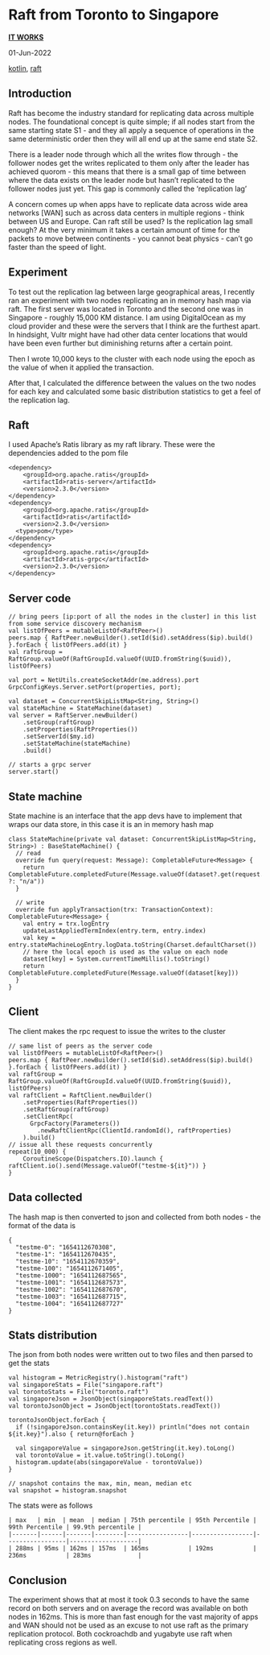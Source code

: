 
# Raft from Toronto to Singapore

**[IT WORKS](https://blog.aawadia.dev/)** 

01-Jun-2022 

 [kotlin](https://blog.aawadia.dev/tags/kotlin/), [raft](https://blog.aawadia.dev/tags/raft/)

## Introduction

Raft has become the industry standard for replicating data across multiple nodes. The foundational concept is quite simple; if all nodes start from the same starting state S1 - and they all apply a sequence of operations in the same deterministic order then they will all end up at the same end state S2.

There is a leader node through which all the writes flow through - the follower nodes get the writes replicated to them only after the leader has achieved quorom - this means that there is a small gap of time between where the data exists on the leader node but hasn’t replicated to the follower nodes just yet. This gap is commonly called the ‘replication lag’

A concern comes up when apps have to replicate data across wide area networks [WAN] such as across data centers in multiple regions - think between US and Europe. Can raft still be used? Is the replication lag small enough? At the very minimum it takes a certain amount of time for the packets to move between continents - you cannot beat physics - can’t go faster than the speed of light.

## Experiment

To test out the replication lag between large geographical areas, I recently ran an experiment with two nodes replicating an in memory hash map via raft. The first server was located in Toronto and the second one was in Singapore - roughly 15,000 KM distance. I am using DigitalOcean as my cloud provider and these were the servers that I think are the furthest apart. In hindsight, Vultr might have had other data center locations that would have been even further but diminishing returns after a certain point.

Then I wrote 10,000 keys to the cluster with each node using the epoch as the value of when it applied the transaction.

After that, I calculated the difference between the values on the two nodes for each key and calculated some basic distribution statistics to get a feel of the replication lag.

## Raft

I used Apache’s Ratis library as my raft library. These were the dependencies added to the pom file

```
<dependency>
    <groupId>org.apache.ratis</groupId>
    <artifactId>ratis-server</artifactId>
    <version>2.3.0</version>
</dependency>
<dependency>
    <groupId>org.apache.ratis</groupId>
    <artifactId>ratis</artifactId>
    <version>2.3.0</version>
  <type>pom</type>
</dependency>
<dependency>
    <groupId>org.apache.ratis</groupId>
    <artifactId>ratis-grpc</artifactId>
    <version>2.3.0</version>
</dependency>
```

## Server code

```
// bring peers [ip:port of all the nodes in the cluster] in this list from some service discovery mechanism
val listOfPeers = mutableListOf<RaftPeer>()
peers.map { RaftPeer.newBuilder().setId($id).setAddress($ip).build() }.forEach { listOfPeers.add(it) }
val raftGroup = RaftGroup.valueOf(RaftGroupId.valueOf(UUID.fromString($uuid)), listOfPeers)

val port = NetUtils.createSocketAddr(me.address).port
GrpcConfigKeys.Server.setPort(properties, port);

val dataset = ConcurrentSkipListMap<String, String>()
val stateMachine = StateMachine(dataset)
val server = RaftServer.newBuilder()
    .setGroup(raftGroup)
    .setProperties(RaftProperties())
    .setServerId($my.id)
    .setStateMachine(stateMachine)
    .build()

// starts a grpc server
server.start()
```

## State machine

State machine is an interface that the app devs have to implement that wraps our data store, in this case it is an in memory hash map

```
class StateMachine(private val dataset: ConcurrentSkipListMap<String, String>) : BaseStateMachine() {
  // read
  override fun query(request: Message): CompletableFuture<Message> {
    return CompletableFuture.completedFuture(Message.valueOf(dataset?.get(request.content.toString(Charset.defaultCharset())) ?: "n/a"))
  }

  // write
  override fun applyTransaction(trx: TransactionContext): CompletableFuture<Message> {
    val entry = trx.logEntry
    updateLastAppliedTermIndex(entry.term, entry.index)
    val key = entry.stateMachineLogEntry.logData.toString(Charset.defaultCharset())
    // here the local epoch is used as the value on each node
    dataset[key] = System.currentTimeMillis().toString()
    return CompletableFuture.completedFuture(Message.valueOf(dataset[key]))
  }
}
```

## Client

The client makes the rpc request to issue the writes to the cluster

```
// same list of peers as the server code
val listOfPeers = mutableListOf<RaftPeer>()
peers.map { RaftPeer.newBuilder().setId($id).setAddress($ip).build() }.forEach { listOfPeers.add(it) }
val raftGroup = RaftGroup.valueOf(RaftGroupId.valueOf(UUID.fromString($uuid)), listOfPeers)
val raftClient = RaftClient.newBuilder()
    .setProperties(RaftProperties())
    .setRaftGroup(raftGroup)
    .setClientRpc(
      GrpcFactory(Parameters())
        .newRaftClientRpc(ClientId.randomId(), raftProperties)
    ).build()
// issue all these requests concurrently
repeat(10_000) {
    CoroutineScope(Dispatchers.IO).launch { raftClient.io().send(Message.valueOf("testme-${it}")) }
}
```

## Data collected

The hash map is then converted to json and collected from both nodes - the format of the data is

```
{
  "testme-0": "1654112670308",
  "testme-1": "1654112670435",
  "testme-10": "1654112670359",
  "testme-100": "1654112671405",
  "testme-1000": "1654112687565",
  "testme-1001": "1654112687573",
  "testme-1002": "1654112687670",
  "testme-1003": "1654112687715",
  "testme-1004": "1654112687727"
}
```

## Stats distribution

The json from both nodes were written out to two files and then parsed to get the stats

```
val histogram = MetricRegistry().histogram("raft")
val singaporeStats = File("singapore.raft")
val torontoStats = File("toronto.raft")
val singaporeJson = JsonObject(singaporeStats.readText())
val torontoJsonObject = JsonObject(torontoStats.readText())

torontoJsonObject.forEach {
  if (!singaporeJson.containsKey(it.key)) println("does not contain ${it.key}").also { return@forEach }

  val singaporeValue = singaporeJson.getString(it.key).toLong()
  val torontoValue = it.value.toString().toLong()
  histogram.update(abs(singaporeValue - torontoValue))
}

// snapshot contains the max, min, mean, median etc
val snapshot = histogram.snapshot
```

The stats were as follows

```
| max   | min  | mean  | median | 75th percentile | 95th Percentile | 99th Percentile | 99.9th percentile |
|-------|------|-------|--------|-----------------|-----------------|-----------------|-------------------|
| 288ms | 95ms | 162ms | 157ms  | 165ms           | 192ms           | 236ms           | 283ms             |
```

## Conclusion

The experiment shows that at most it took 0.3 seconds to have the same record on both servers and on average the record was available on both nodes in 162ms. This is more than fast enough for the vast majority of apps and WAN should not be used as an excuse to not use raft as the primary replication protocol. Both cockroachdb and yugabyte use raft when replicating cross regions as well.
